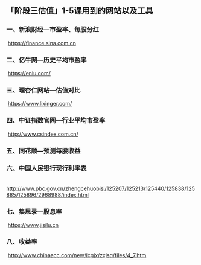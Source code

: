 ## 「阶段三估值」1-5课用到的网站以及工具

### 一、新浪财经—市盈率、每股分红

​		https://finance.sina.com.cn

### 二、亿牛网—历史平均市盈率

​		https://eniu.com/

### 三、理杏仁网站—估值对比

​		https://www.lixinger.com/

### 四、中证指数官网—行业平均市盈率

​		http://www.csindex.com.cn/

### 五、同花顺—预测每股收益

### 六、中国人民银行现行利率表

​		http://www.pbc.gov.cn/zhengcehuobisi/125207/125213/125440/125838/125885/125896/2968988/index.html

### 七、集思录—股息率

​		https://www.jisilu.cn

### 八、收益率

​		http://www.chinaacc.com/new/lcgjx/zxjsq/files/4_7.htm